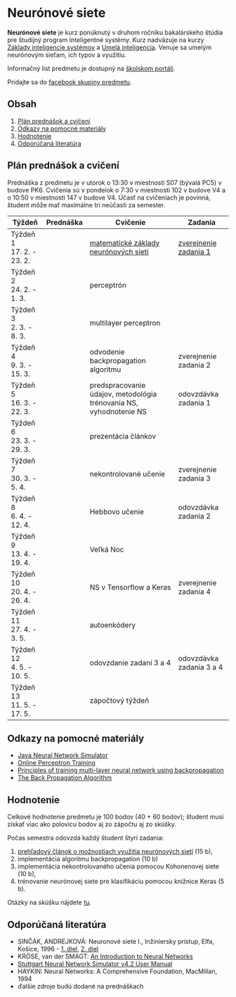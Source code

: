 # Neurónové siete

**Neurónové siete** je kurz ponúknutý v druhom ročníku bakalárskeho štúdia pre študijný program Inteligentné systémy. Kurz nadväzuje na kurzy [Základy inteligencie systémov](http://www.cloudai.sk/courses-zis/) a [Umelá inteligencia](http://www.cloudai.sk/umela-inteligencia/). Venuje sa umelým neurónovým sieťam, ich typov a využitiu.

Informačný list predmetu je dostupný na [školskom portáli](https://maisportal.tuke.sk/portal/studijneProgramy.mais).

Pridajte sa do [facebook skupiny predmetu](https://www.facebook.com/groups/2627782910654322/).

## Obsah
1. [Plán prednášok a cvičení](#plan)
2. [Odkazy na pomocné materiály](#links)
3. [Hodnotenie](#grading)
4. [Odporúčaná literatúra](#textbooks)

## Plán prednášok a cvičení <a name="plan"></a>

Prednáška z predmetu je v utorok o 13:30 v miestnosti S07 (bývalá PC5) v budove PK6. Cvičenia sú v pondelok o 7:30 v miestnosti 102 v budove V4 a o 10:50 v miestnosti 147 v budove V4. Účasť na cvičeniach je povinná, študent môže mať maximálne tri neúčasti za semester.

| Týždeň                    | Prednáška | Cvičenie                                                           | Zadania                  |
|---------------------------|-----------|--------------------------------------------------------------------|--------------------------|
| Týždeň 1<br>17. 2. - 23. 2.  |           | [matematické základy neurónových sietí](labs/01-maths.pdf)         | [zverejnenie zadania 1](assignments/assignment1.md)    |
| Týždeň 2<br>24. 2. - 1. 3.   |           | perceptrón                                                         |                          |
| Týždeň 3<br>2. 3. - 8. 3.    |           | multilayer perceptron                                              |                          |
| Týždeň 4<br>9. 3. - 15. 3.   |           | odvodenie backpropagation algoritmu                                | zverejnenie zadania 2    |
| Týždeň 5<br>16. 3. - 22. 3.  |           | predspracovanie údajov, metodológia trénovania NS, vyhodnotenie NS | odovzdávka zadania 1     |
| Týždeň 6<br>23. 3. - 29. 3.  |           | prezentácia článkov                                                |                          |
| Týždeň 7<br>30. 3. - 5. 4.   |           | nekontrolované učenie                                              | zverejnenie zadania 3    |
| Týždeň 8<br>6. 4. - 12. 4.   |           | Hebbovo učenie                                                     | odovzdávka zadania 2     |
| Týždeň 9<br>13. 4. - 19. 4.  |           | Veľká Noc                                                          |                          |
| Týždeň 10<br>20. 4. - 26. 4. |           | NS v Tensorflow a Keras                                            | zverejnenie zadania 4    |
| Týždeň 11<br>27. 4. - 3. 5.  |           | autoenkódery                                                       |                          |
| Týždeň 12<br>4. 5. - 10. 5.  |           | odovzdanie zadaní 3 a 4                                            | odovzdávka zadania 3 a 4 |
| Týždeň 13<br>11. 5. - 17. 5. |           | zápočtový týždeň                                                   |                          |

## Odkazy na pomocné materiály <a name="links"></a>

* [Java Neural Network Simulator](http://www.ra.cs.uni-tuebingen.de/software/JavaNNS/welcome_e.html?fbclid=IwAR3abC_9BxqT_dxwxxD5Qq8uzBY9sIUcnm2_d36JHIrx1k2i4Y1DBm-bVEA)
* [Online Perceptron Training](https://www.cs.utexas.edu/~teammco/misc/perceptron/?fbclid=IwAR1qWNnD9VUoORzx5y0H7_lqo028lquC_B00CCsQelNAInh6GSelRM6YYTQ)
* [Principles of training multi-layer neural network using backpropagation](http://home.agh.edu.pl/~vlsi/AI/backp_t_en/backprop.html)
* [The Back Propagation Algorithm](lectures/The_Back_Propagation_Algorithm.pdf)

## Hodnotenie <a name="grading"></a>

Celkové hodnotenie predmetu je 100 bodov (40 + 60 bodov); študent musí získať viac ako polovicu bodov aj zo zápočtu aj zo skúšky.

Počas semestra odovzdá každý študent štyri zadania:

1. [prehľadový článok o možnostiach využitia neurónových sietí](assignments/assignment1.md) (15 b),
2. implementácia algoritmu backpropagation (10 b)
3. implementácia nekontrolovaného učenia pomocou Kohonenovej siete (10 b),
4. trénovanie neurónovej siete pre klasifikáciu pomocou knižnice Keras (5 b).

Otázky na skúšku nájdete [tu](exam/otazky_ZNS_skuska.pdf).

## Odporúčaná literatúra <a name="textbooks"></a>

* SINČÁK, ANDREJKOVÁ: Neuronové siete I., Inžiniersky prístup, Elfa, Košice, 1996 - [1. diel](lectures/Neuronove_siete_1.pdf), [2. diel](lectures/Neuronove_siete_2.pdf)
* KRÖSE, van der SMAGT: [An Introduction to Neural Networks](lectures/An_Introduction_to_Neural_Networks.pdf)
* [Stuttgart Neural Network Simulator v4.2 User Manual](lectures/SNNS_v4.2._Manual.pdf)
* HAYKIN: Neural Networks: A Comprehensive Foundation, MacMillan, 1994
* ďalšie zdroje budú dodané na prednáškach